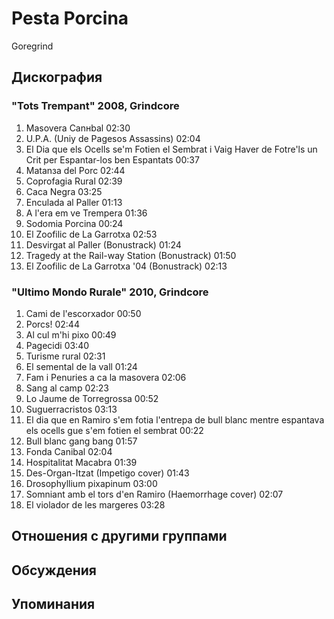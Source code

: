 # Pesta Porcina

Goregrind

## Дискография

### "Tots Trempant" 2008, Grindcore

1. Masovera Canнbal 02:30 
2. U.P.A. (Uniу de Pagesos Assassins) 02:04
3. El Dia que els Ocells se'm Fotien el Sembrat i Vaig Haver de Fotre'ls un Crit per Espantar-los ben Espantats 00:37
4. Matanзa del Porc 02:44
5. Coprofagia Rural 02:39
6. Caca Negra 03:25
7. Enculada al Paller 01:13
8. A l'era em ve Trempera 01:36
9. Sodomia Porcina 00:24
10. El Zoofilic de La Garrotxa 02:53
11. Desvirgat al Paller (Bonustrack) 01:24  
12. Tragedy at the Rail-way Station (Bonustrack) 01:50  
13. El Zoofilic de La Garrotxa '04 (Bonustrack) 02:13 

### "Ultimo Mondo Rurale" 2010, Grindcore

1. Cami de l'escorxador 00:50  
2. Porcs! 02:44  
3. Al cul m'hi pixo 00:49  
4. Pagecidi 03:40  
5. Turisme rural 02:31  
6. El semental de la vall 01:24  
7. Fam i Penuries a ca la masovera 02:06  
8. Sang al camp 02:23  
9. Lo Jaume de Torregrossa 00:52  
10. Suguerracristos 03:13  
11. El dia que en Ramiro s'em fotia l'entrepa de bull blanc mentre espantava els ocells gue s'em fotien el sembrat 00:22  
12. Bull blanc gang bang 01:57  
13. Fonda Canibal 02:04  
14. Hospitalitat Macabra 01:39  
15. Des-Organ-Itzat (Impetigo cover) 01:43  
16. Drosophyllium pixapinum 03:00  
17. Somniant amb el tors d'en Ramiro (Haemorrhage cover) 02:07  
18. El violador de les margeres 03:28 


## Отношения с другими группами


## Обсуждения


## Упоминания


